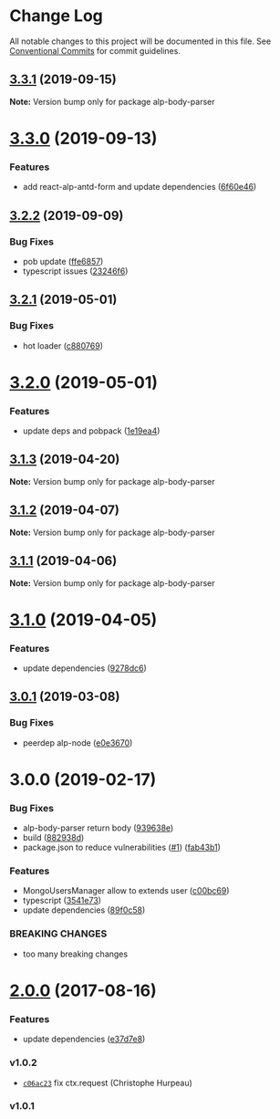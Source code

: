 # Change Log

All notable changes to this project will be documented in this file.
See [Conventional Commits](https://conventionalcommits.org) for commit guidelines.

## [3.3.1](https://github.com/christophehurpeau/alp/compare/alp-body-parser@3.3.0...alp-body-parser@3.3.1) (2019-09-15)

**Note:** Version bump only for package alp-body-parser





# [3.3.0](https://github.com/christophehurpeau/alp/compare/alp-body-parser@3.2.2...alp-body-parser@3.3.0) (2019-09-13)


### Features

* add react-alp-antd-form and update dependencies ([6f60e46](https://github.com/christophehurpeau/alp/commit/6f60e46))





## [3.2.2](https://github.com/christophehurpeau/alp/compare/alp-body-parser@3.2.1...alp-body-parser@3.2.2) (2019-09-09)


### Bug Fixes

* pob update ([ffe6857](https://github.com/christophehurpeau/alp/commit/ffe6857))
* typescript issues ([23246f6](https://github.com/christophehurpeau/alp/commit/23246f6))





## [3.2.1](https://github.com/christophehurpeau/alp/compare/alp-body-parser@3.2.0...alp-body-parser@3.2.1) (2019-05-01)


### Bug Fixes

* hot loader ([c880769](https://github.com/christophehurpeau/alp/commit/c880769))





# [3.2.0](https://github.com/christophehurpeau/alp/compare/alp-body-parser@3.1.3...alp-body-parser@3.2.0) (2019-05-01)


### Features

* update deps and pobpack ([1e19ea4](https://github.com/christophehurpeau/alp/commit/1e19ea4))





## [3.1.3](https://github.com/christophehurpeau/alp/compare/alp-body-parser@3.1.2...alp-body-parser@3.1.3) (2019-04-20)

**Note:** Version bump only for package alp-body-parser





## [3.1.2](https://github.com/christophehurpeau/alp/compare/alp-body-parser@3.1.1...alp-body-parser@3.1.2) (2019-04-07)

**Note:** Version bump only for package alp-body-parser





## [3.1.1](https://github.com/christophehurpeau/alp/compare/alp-body-parser@3.1.0...alp-body-parser@3.1.1) (2019-04-06)

**Note:** Version bump only for package alp-body-parser





# [3.1.0](https://github.com/christophehurpeau/alp/compare/alp-body-parser@3.0.1...alp-body-parser@3.1.0) (2019-04-05)


### Features

* update dependencies ([9278dc6](https://github.com/christophehurpeau/alp/commit/9278dc6))





## [3.0.1](https://github.com/christophehurpeau/alp/compare/alp-body-parser@3.0.0...alp-body-parser@3.0.1) (2019-03-08)


### Bug Fixes

* peerdep alp-node ([e0e3670](https://github.com/christophehurpeau/alp/commit/e0e3670))





# 3.0.0 (2019-02-17)


### Bug Fixes

* alp-body-parser return body ([939638e](https://github.com/christophehurpeau/alp/commit/939638e))
* build ([882938d](https://github.com/christophehurpeau/alp/commit/882938d))
* package.json to reduce vulnerabilities ([#1](https://github.com/christophehurpeau/alp/issues/1)) ([fab43b1](https://github.com/christophehurpeau/alp/commit/fab43b1))


### Features

* MongoUsersManager allow to extends user ([c00bc69](https://github.com/christophehurpeau/alp/commit/c00bc69))
* typescript ([3541e73](https://github.com/christophehurpeau/alp/commit/3541e73))
* update dependencies ([89f0c58](https://github.com/christophehurpeau/alp/commit/89f0c58))


### BREAKING CHANGES

* too many breaking changes





<a name="2.0.0"></a>
# [2.0.0](https://github.com/alpjs/alp-body-parser/compare/v1.0.2...v2.0.0) (2017-08-16)


### Features

* update dependencies ([e37d7e8](https://github.com/alpjs/alp-body-parser/commit/e37d7e8))


### v1.0.2

- [`c06ac23`](https://github.com/alpjs/alp-body-parser/commit/c06ac236517579f8ba9f2216d0e461d248ef8d75) fix ctx.request (Christophe Hurpeau)


### v1.0.1

